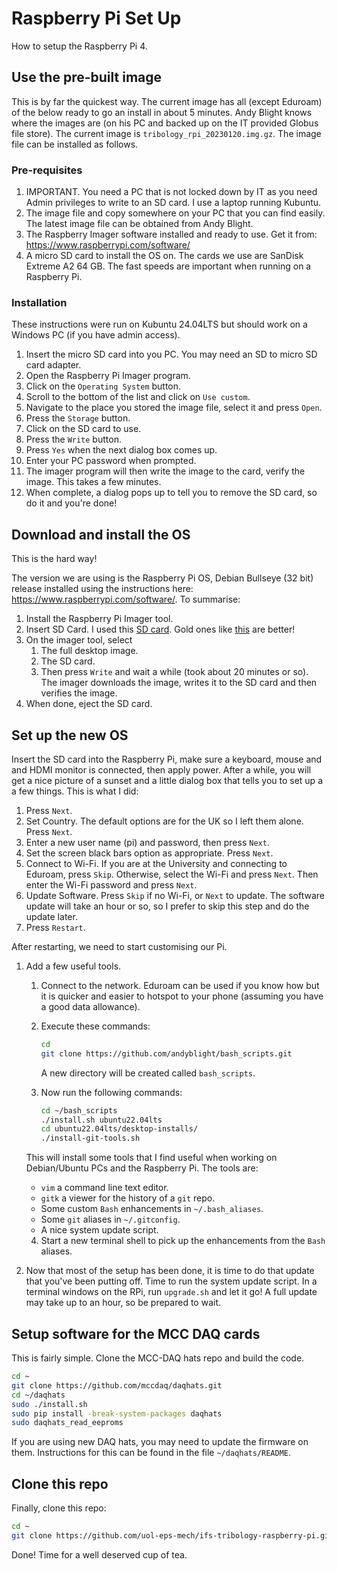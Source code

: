 # Raspberry Pi Set Up

How to setup the Raspberry Pi 4.

## Use the pre-built image

This is by far the quickest way.  The current image has all (except Eduroam) of the below ready to go an install in about 5 minutes.  Andy Blight knows where the images are (on his PC and backed up on the IT provided Globus file store).  The current image is `tribology_rpi_20230120.img.gz`.  The image file can be installed as follows.

### Pre-requisites

1. IMPORTANT. You need a PC that is not locked down by IT as you need Admin privileges to write to an SD card.  I use a laptop running Kubuntu.
2. The image file and copy somewhere on your PC that you can find easily.  The latest image file can be obtained from Andy Blight.
3. The Raspberry Imager software installed and ready to use.  Get it from: <https://www.raspberrypi.com/software/>
4. A micro SD card to install the OS on. The cards we use are SanDisk Extreme A2 64 GB.  The fast speeds are important when running on a Raspberry Pi.

### Installation

These instructions were run on Kubuntu 24.04LTS but should work on a Windows PC (if you have admin access).

1. Insert the micro SD card into you PC.  You may need an SD to micro SD card adapter.
2. Open the Raspberry Pi Imager program.
3. Click on the `Operating System` button.
4. Scroll to the bottom of the list and click on `Use custom`.
5. Navigate to the place you stored the image file, select it and press `Open`.
6. Press the `Storage` button.
7. Click on the SD card to use.
8. Press the `Write` button.
9. Press `Yes` when the next dialog box comes up.
10. Enter your PC password when prompted.
11. The imager program will then write the image to the card, verify the image.  This takes a few minutes.
12. When complete, a dialog pops up to tell you to remove the SD card, so do it and you're done!

## Download and install the OS

This is the hard way!

The version we are using is the Raspberry Pi OS, Debian Bullseye (32 bit) release installed using the instructions here: <https://www.raspberrypi.com/software/>. To summarise:

1. Install the Raspberry Pi Imager tool.
2. Insert SD Card.  I used this [SD card](https://www.amazon.co.uk/SanDisk-microSDHC-Adapter-Performance-SDSQUA4-032G-GN6MA/dp/B08GY9NYRM/).  Gold ones like [this](https://www.amazon.co.uk/SanDisk-Extreme-microSDHC-Adapter-Performance/dp/B06XWMQ81P/) are better!
3. On the imager tool, select
   1. The full desktop image.
   2. The SD card.
   3. Then press `Write` and wait a while (took about 20 minutes or so).  The imager downloads the image, writes it to the SD card and then verifies the image.
4. When done, eject the SD card.

## Set up the new OS

Insert the SD card into the Raspberry Pi, make sure a keyboard, mouse and and HDMI monitor is connected, then apply power.  After a while, you will get a nice picture of a sunset and a little dialog box that tells you to set up a a few things.  This is what I did:

1. Press `Next`.
2. Set Country.  The default options are for the UK so I left them alone. Press `Next`.
3. Enter a new user name (pi) and password, then press `Next`.
4. Set the screen black bars option as appropriate. Press `Next`.
5. Connect to Wi-Fi.  If you are at the University and connecting to Eduroam, press `Skip`.  Otherwise, select the Wi-Fi and press `Next`.  Then enter the Wi-Fi password and press `Next`.
6. Update Software.  Press `Skip` if no Wi-Fi, or `Next` to update.  The software update will take an hour or so, so I prefer to skip this step and do the update later.
7. Press `Restart`.

After restarting, we need to start customising our Pi.

1. Add a few useful tools.
   1. Connect to the network.  Eduroam can be used if you know how but it is quicker and easier to hotspot to your phone (assuming you have a good data allowance).
   2. Execute these commands:

       ```bash
       cd
       git clone https://github.com/andyblight/bash_scripts.git
       ```

       A new directory will be created called `bash_scripts`.
   3. Now run the following commands:

       ```bash
       cd ~/bash_scripts
       ./install.sh ubuntu22.04lts
       cd ubuntu22.04lts/desktop-installs/
       ./install-git-tools.sh
       ```

     This will install some tools that I find useful when working on Debian/Ubuntu PCs and the Raspberry Pi.  The tools are:

     * `vim` a command line text editor.
     * `gitk` a viewer for the history of a `git` repo.
     * Some custom `Bash` enhancements in `~/.bash_aliases`.
     * Some `git` aliases in `~/.gitconfig`.
     * A nice system update script.
   4. Start a new terminal shell to pick up the enhancements from the `Bash` aliases.

2. Now that most of the setup has been done, it is time to do that update that you've been putting off.  Time to run the system update script.  In a terminal windows on the RPi, run `upgrade.sh` and let it go!  A full update may take up to an hour, so be prepared to wait.

## Setup software for the MCC DAQ cards

This is fairly simple.  Clone the MCC-DAQ hats repo and build the code.

```bash
cd ~
git clone https://github.com/mccdaq/daqhats.git
cd ~/daqhats
sudo ./install.sh
sudo pip install -break-system-packages daqhats
sudo daqhats_read_eeproms
```

If you are using new DAQ hats, you may need to update the firmware on them.  Instructions for this can be found in the file `~/daqhats/README`.

## Clone this repo

Finally, clone this repo:

```bash
cd ~
git clone https://github.com/uol-eps-mech/ifs-tribology-raspberry-pi.git
```

Done! Time for a well deserved cup of tea.
